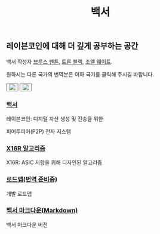 ﻿---
layout: page-w-banner
title: 백서
bannerTitle: 백서
bannerImage: /assets/img/pages/whitepaper/whitepaper-banner.jpg
permalink: /whitepaper/
---

<div class="page-content">
  <div class="wrapper">
    <h2 id="intro" class="text-center">레이븐코인에 대해 더 깊게 공부하는 공간</h2>
    <p id="pub" class="text-center">백서 작성자 <a href="https://www.linkedin.com/in/brucefenton/" target="_blank">브루스 펜튼</a>, <a href="https://www.linkedin.com/in/tron-black-90287/" target="_blank">트론 블랙</a>, <a href="https://www.linkedin.com/in/joelweight/" target="_blank">조엘 웨이트</a>.</p>
    <p class="text-center">원하시는 다른 국가의 번역본은 이하 국기를 클릭해 주시길 바랍니다.  
    <p class="text-center"><button id="English" onClick="changeTextEnglish()"><img src="/assets/img/pages/whitepaper/English.png" /></button> <button id="German" onClick="changeTextGerman()"><img src="/assets/img/pages/whitepaper/German.png" /></button>
    <div class="flex flex-wrap text-center pt-20 pb-32 m-auto" style="max-width: 700px;">
      <!-- ~~~~~~~~~~~~~~~~~~~~~~~~~~~~~~~~~~~~~~~~~~~~~~~~~~ White Paper ~~~~~~~~~~~~~~~~~~~~~~~~~~~~~~~~~~~~~~~~~~~~~~~~~~ -->
      <div class="w-full sm:w-1/2 mb-8">
        <a id="whitePaper0" href="/assets/documents/Ravencoin WhitepaperKorean V.1.0.pdf" target="_blank">
          <div class="mb-6 py-4 px-6 inline-block rounded-full bg-grey hover:bg-grey-dark">
            <i class="zmdi zmdi-file-text text-5xl text-white"></i>
          </div>
        </a>
        <h3><a id="whitePaper1" href="/assets/documents/Ravencoin WhitepaperKorean V.1.0.pdf" target="_blank">백서</a></h3>
        <p id="whitePaper2">레이븐코인: 디지털 자산 생성 및 전송을 위한<p></p> 피어투피어(P2P) 전자 지스템</p>
      </div>
      <!-- ~~~~~~~~~~~~~~~~~~~~~~~~~~~~~~~~~~~~~~~~~~~~~~~~~~~~~~ X16R ~~~~~~~~~~~~~~~~~~~~~~~~~~~~~~~~~~~~~~~~~~~~~~~~~~~~~ -->
      <div class="w-full sm:w-1/2 mb-8">
        <a id="x16r0" href="/assets/documents/X16R Whitepaper Korean V.1.0.pdf" target="_blank">
          <div class="mb-6 py-4 px-6 inline-block rounded-full bg-grey hover:bg-grey-dark">
            <i class="zmdi zmdi-file-text text-5xl text-white"></i>
          </div>
        </a>
        <h3><a id="x16r1" href="/assets/documents/X16R Whitepaper Korean V.1.0.pdf" target="_blank">X16R 알고리즘</a></h3>
        <p id="x16r2">X16R: ASIC 저항을 위해 디자인된 알고리즘</p>
      </div>
      <!-- ~~~~~~~~~~~~~~~~~~~~~~~~~~~~~~~~~~~~~~~~~~~~~~~~~~~ Road Map ~~~~~~~~~~~~~~~~~~~~~~~~~~~~~~~~~~~~~~~~~~~~~~~~~~~ -->
      <div class="w-full sm:w-1/2 mb-8">
        <a id="roadMap0" href="https://github.com/RavenProject/Ravencoin/tree/master/roadmap" target="_blank">
          <div class="mb-6 py-4 px-6 inline-block rounded-full bg-grey hover:bg-grey-dark">
            <i class="zmdi zmdi-map text-5xl text-white"></i>
          </div>
        </a>
        <h3><a id="roadMap1" href="https://github.com/RavenProject/Ravencoin/tree/master/roadmap" target="_blank">로드맵(번역 준비중)</a></h3>
        <p id="roadMap2">개발 로드맵</p>
      </div>
      <!-- ~~~~~~~~~~~~~~~~~~~~~~~~~~~~~~~~~~~~~~~~~~~~~~~~~~~ Roap Map MD ~~~~~~~~~~~~~~~~~~~~~~~~~~~~~~~~~~~~~~~~~~~~~~~~~~~ -->
      <div class="w-full sm:w-1/2 mb-8">
        <a id="roadMapMD" href="https://github.com/RavenProject/Ravencoin/tree/master/whitepaper" target="_blank">
          <div class="mb-6 py-4 px-6 inline-block rounded-full bg-grey hover:bg-grey-dark">
            <i class="zmdi zmdi-github text-5xl text-white"></i>
          </div>
        </a>
        <h3><a id="roadMapMD4" href="https://github.com/RavenProject/Ravencoin/tree/master/roadmap" target="_blank">백서 마크다운(Markdown)</a></h3>
        <p id="roadMap2">백서 마크다운 버전</p>
      </div>


<script>
  function changeTextEnglish()
  {
    document.getElementById('intro').innerHTML = 'Be Informed, Stay Involved';
    document.getElementById('pub').innerHTML = 'Documents published by <a href="https://www.linkedin.com/in/brucefenton/" target="_blank">Bruce Fenton</a>, <a href="https://www.linkedin.com/in/tron-black-90287/" target="_blank">Tron Black</a>, and <a href="https://www.linkedin.com/in/joelweight/" target="_blank">Joel Weight</a>.';
    <!-- White Paper -->
    document.getElementById('whitePaper0').href = "/assets/documents/Ravencoin.pdf";
    document.getElementById('whitePaper1').innerHTML = 'White paper';
    document.getElementById('whitePaper1').href = "/assets/documents/Ravencoin.pdf";
    document.getElementById('whitePaper2').innerHTML = 'Ravencoin: A Peer to Peer Electronic System for the Creation and Transfer of Assets';
    document.getElementById('whitePaper2').innerHTML = 'Ravencoin: A Peer to Peer Electronic System for the Creation and Transfer of Assets';
    <!-- X16R -->
    document.getElementById('x16r0').href = "/assets/documents/X16R-Whitepaper.pdf";
    document.getElementById('x16r1').innerHTML = 'X16R algorithm paper';
    document.getElementById('x16r1').href = "/assets/documents/X16R-Whitepaper.pdf";
    document.getElementById('x16r2').innerHTML = 'X16R: ASIC Resistant by Design';
    <!-- Road Map -->
    document.getElementById('roadMap0').href = "https://github.com/RavenProject/Ravencoin/tree/master/roadmap";
    document.getElementById('roadMap1').innerHTML = 'Development roadmap';
    document.getElementById('roadMap1').href = "https://github.com/RavenProject/Ravencoin/tree/master/roadmap";
    document.getElementById('roadMap2').innerHTML = 'Development roadmap';
    <!-- Road Map MD -->
    document.getElementById('roadMapMD').href = "https://github.com/RavenProject/Ravencoin/tree/master/roadmap";
    document.getElementById('roadMapMD').innerHTML = 'Development roadmap';
    document.getElementById('roadMapMD4').href = "https://github.com/RavenProject/Ravencoin/tree/master/roadmap";
    document.getElementById('roadMapMD4').innerHTML = 'Development roadmap';
  }
  function changeTextGerman()
  {
    document.getElementById('intro').innerHTML = 'Seien Sie Informiert, Bleiben Sie Dabei';
    document.getElementById('pub').innerHTML = 'Von <a href="https://www.linkedin.com/in/brucefenton/" target="_blank">Bruce Fenton</a>, <a href="https://www.linkedin.com/in/tron-black-90287/" target="_blank">Tron Black</a>, und <a href="https://www.linkedin.com/in/joelweight/" target="_blank">Joel Weight</a> veröffentlichte Dokumente..';
    <!-- White Paper -->
    document.getElementById('whitePaper0').href = "/assets/documents/Ravencoin.German.pdf";
    document.getElementById('whitePaper1').innerHTML = 'Weißbuch';
    document.getElementById('whitePaper1').href = "/assets/documents/Ravencoin.German.pdf";
    document.getElementById('whitePaper2').innerHTML = 'Ravencoin: Ein elektronisches Peer-to-Peer-System für die Erstellung und Übertragung von Assets';
    <!-- X16R -->
    document.getElementById('x16r0').href = "/assets/documents/X16R-Whitepaper.German.pdf";
    document.getElementById('x16r1').innerHTML = 'X16R Algorithmusentwurf';
    document.getElementById('x16r1').href = "/assets/documents/X16R-Whitepaper.German.pdf";
    document.getElementById('x16r2').innerHTML = 'X16R: AASIC-beständig durch Design';
    <!-- Road Map -->
    document.getElementById('roadMap0').href = "/assets/documents/Roadmap.German.pdf";
    document.getElementById('roadMap1').innerHTML = 'Ravencoin Fahrplan';
    document.getElementById('roadMap1').href = "/assets/documents/Roadmap.German.pdf";
    document.getElementById('roadMap2').innerHTML = 'Ravencoin Fahrplan';
   <!-- Road Map MD -->
   document.getElementById('roadMapMD').style.visibility = "hidden";
  }
  function changeTextKorean()
  {
    document.getElementById('intro').innerHTML = 'Be Informed, Stay Involved';
    document.getElementById('pub').innerHTML = 'Documents published by <a href="https://www.linkedin.com/in/brucefenton/" target="_blank">Bruce Fenton</a>, <a href="https://www.linkedin.com/in/tron-black-90287/" target="_blank">Tron Black</a>, and <a href="https://www.linkedin.com/in/joelweight/" target="_blank">Joel Weight</a>.';
    <!-- White Paper -->
    document.getElementById('whitePaper0').href = "/assets/documents/Ravencoin.pdf";
    document.getElementById('whitePaper1').innerHTML = 'White paper';
    document.getElementById('whitePaper1').href = "/assets/documents/Ravencoin.pdf";
    document.getElementById('whitePaper2').innerHTML = 'Ravencoin: A Peer to Peer Electronic System for the Creation and Transfer of Assets';
    <!-- X16R -->
    document.getElementById('x16r0').href = "/assets/documents/X16R-Whitepaper.pdf";
    document.getElementById('x16r1').innerHTML = 'X16R algorithm paper';
    document.getElementById('x16r1').href = "/assets/documents/X16R-Whitepaper.pdf";
    document.getElementById('x16r2').innerHTML = 'X16R: ASIC Resistant by Design';
    <!-- Road Map -->
    document.getElementById('roadMap0').href = "https://github.com/RavenProject/Ravencoin/tree/master/roadmap";
    document.getElementById('roadMap1').innerHTML = 'Development roadmap';
    document.getElementById('roadMap1').href = "https://github.com/RavenProject/Ravencoin/tree/master/roadmap";
    document.getElementById('roadMap2').innerHTML = 'Development roadmap';
    <!-- Road Map MD -->
    document.getElementById('roadMapMD').style.visibility = "visible";
  }
</script>
